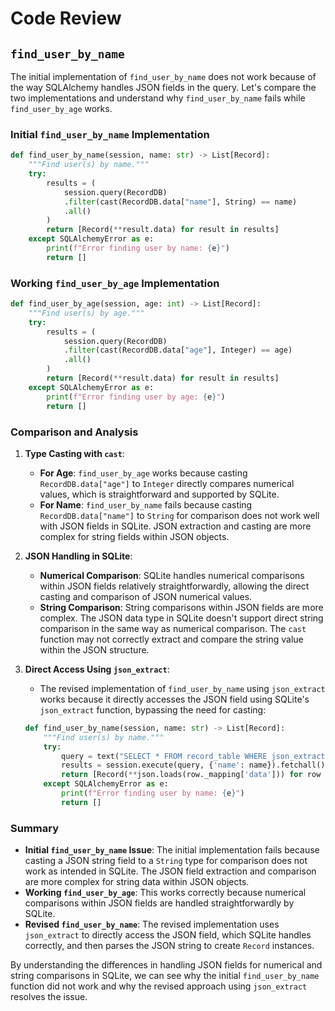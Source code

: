 # Code Review

## `find_user_by_name`

The initial implementation of `find_user_by_name` does not work because of the way SQLAlchemy handles JSON fields in the query. Let's compare the two implementations and understand why `find_user_by_name` fails while `find_user_by_age` works.

### Initial `find_user_by_name` Implementation

```python
def find_user_by_name(session, name: str) -> List[Record]:
    """Find user(s) by name."""
    try:
        results = (
            session.query(RecordDB)
            .filter(cast(RecordDB.data["name"], String) == name)
            .all()
        )
        return [Record(**result.data) for result in results]
    except SQLAlchemyError as e:
        print(f"Error finding user by name: {e}")
        return []
```

### Working `find_user_by_age` Implementation

```python
def find_user_by_age(session, age: int) -> List[Record]:
    """Find user(s) by age."""
    try:
        results = (
            session.query(RecordDB)
            .filter(cast(RecordDB.data["age"], Integer) == age)
            .all()
        )
        return [Record(**result.data) for result in results]
    except SQLAlchemyError as e:
        print(f"Error finding user by age: {e}")
        return []
```

### Comparison and Analysis

1. **Type Casting with `cast`**:
    - **For Age**: `find_user_by_age` works because casting `RecordDB.data["age"]` to `Integer` directly compares numerical values, which is straightforward and supported by SQLite.
    - **For Name**: `find_user_by_name` fails because casting `RecordDB.data["name"]` to `String` for comparison does not work well with JSON fields in SQLite. JSON extraction and casting are more complex for string fields within JSON objects.

2. **JSON Handling in SQLite**:
    - **Numerical Comparison**: SQLite handles numerical comparisons within JSON fields relatively straightforwardly, allowing the direct casting and comparison of JSON numerical values.
    - **String Comparison**: String comparisons within JSON fields are more complex. The JSON data type in SQLite doesn't support direct string comparison in the same way as numerical comparison. The `cast` function may not correctly extract and compare the string value within the JSON structure.

3. **Direct Access Using `json_extract`**:
    - The revised implementation of `find_user_by_name` using `json_extract` works because it directly accesses the JSON field using SQLite's `json_extract` function, bypassing the need for casting:

    ```python
    def find_user_by_name(session, name: str) -> List[Record]:
        """Find user(s) by name."""
        try:
            query = text("SELECT * FROM record_table WHERE json_extract(data, '$.name') = :name")
            results = session.execute(query, {'name': name}).fetchall()
            return [Record(**json.loads(row._mapping['data'])) for row in results]
        except SQLAlchemyError as e:
            print(f"Error finding user by name: {e}")
            return []
    ```

### Summary

- **Initial `find_user_by_name` Issue**: The initial implementation fails because casting a JSON string field to a `String` type for comparison does not work as intended in SQLite. The JSON field extraction and comparison are more complex for string data within JSON objects.
- **Working `find_user_by_age`**: This works correctly because numerical comparisons within JSON fields are handled straightforwardly by SQLite.
- **Revised `find_user_by_name`**: The revised implementation uses `json_extract` to directly access the JSON field, which SQLite handles correctly, and then parses the JSON string to create `Record` instances.

By understanding the differences in handling JSON fields for numerical and string comparisons in SQLite, we can see why the initial `find_user_by_name` function did not work and why the revised approach using `json_extract` resolves the issue.
